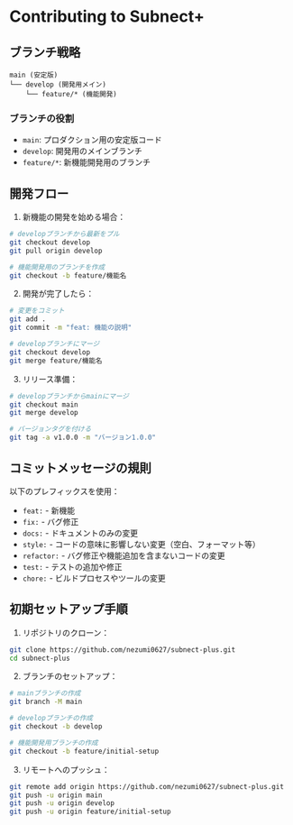 # Contributing to Subnect+

## ブランチ戦略

```
main (安定版)
└── develop (開発用メイン)
    └── feature/* (機能開発)
```

### ブランチの役割

- `main`: プロダクション用の安定版コード
- `develop`: 開発用のメインブランチ
- `feature/*`: 新機能開発用のブランチ

## 開発フロー

1. 新機能の開発を始める場合：
```bash
# developブランチから最新をプル
git checkout develop
git pull origin develop

# 機能開発用のブランチを作成
git checkout -b feature/機能名
```

2. 開発が完了したら：
```bash
# 変更をコミット
git add .
git commit -m "feat: 機能の説明"

# developブランチにマージ
git checkout develop
git merge feature/機能名
```

3. リリース準備：
```bash
# developブランチからmainにマージ
git checkout main
git merge develop

# バージョンタグを付ける
git tag -a v1.0.0 -m "バージョン1.0.0"
```

## コミットメッセージの規則

以下のプレフィックスを使用：

- `feat:` - 新機能
- `fix:` - バグ修正
- `docs:` - ドキュメントのみの変更
- `style:` - コードの意味に影響しない変更（空白、フォーマット等）
- `refactor:` - バグ修正や機能追加を含まないコードの変更
- `test:` - テストの追加や修正
- `chore:` - ビルドプロセスやツールの変更

## 初期セットアップ手順

1. リポジトリのクローン：
```bash
git clone https://github.com/nezumi0627/subnect-plus.git
cd subnect-plus
```

2. ブランチのセットアップ：
```bash
# mainブランチの作成
git branch -M main

# developブランチの作成
git checkout -b develop

# 機能開発用ブランチの作成
git checkout -b feature/initial-setup
```

3. リモートへのプッシュ：
```bash
git remote add origin https://github.com/nezumi0627/subnect-plus.git
git push -u origin main
git push -u origin develop
git push -u origin feature/initial-setup
``` 